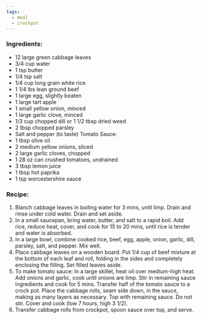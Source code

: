 ```yaml
---
tags:
  - meal
  - crockpot
---
```

### Ingredients:
- 12 large green cabbage leaves
- 3/4 cup water
- 1 tsp butter 
- 1/4 tsp salt
- 1/4 cup long grain white rice
- 1 1/4 lbs lean ground beef
- 1 large egg, slightly beaten
- 1 large tart apple
- 1 small yellow onion, minced
- 1 large garlic clove, minced
- 1/3 cup chopped dill or 1 1/2 tbsp dried weed
- 2 tbsp chopped parsley
- Salt and pepper (to taste)
Tomato Sauce: 
- 1 tbsp olive oil
- 2 medium yellow onions, sliced
- 2 large garlic cloves, chopped
- 1 28 oz can crushed tomatoes, undrained
- 3 tbsp lemon juice
- 1 tbsp hot paprika
- 1 tsp worcestershire sauce

### Recipe:
1. Blanch cabbage leaves in boiling water for 3 mins, until limp. Drain and rinse under cold water. Drain and set aside.
2. In a small saucepan, bring water, butter, and salt to a rapid boil. Add rice, reduce heat, cover, and cook for 15 to 20 mins, until rice is tender and water is absorbed. 
3. In a large bowl, combine cooked rice, beef, egg, apple, onion, garlic, dill, parsley, salt, and pepper. Mix well.
4. Place cabbage leaves on a wooden board. Put 1/4 cup of beef mixture at the bottom of each leaf and roll, folding in the sides and completely enclosing the filling. Set filled leaves aside.
5. To make tomato sauce: In a large skillet, heat oil over medium-high heat. Add onions and garlic, cook until onions are limp. Stir in remaining sauce ingredients and cook for 5 mins. Transfer half of the tomato sauce to a crock pot. Place the cabbage rolls, seam side down, in the sauce, making as many layers as necessary. Top with remaining sauce. Do not stir. Cover and cook (low 7 hours, high 3 1/2). 
6. Transfer cabbage rolls from crockpot, spoon sauce over top, and serve.